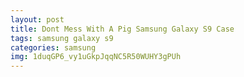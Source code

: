 ```yaml
---
layout: post
title: Dont Mess With A Pig Samsung Galaxy S9 Case
tags: samsung galaxy s9
categories: samsung
img: 1duqGP6_vy1uGkpJqqNC5R50WUHY3gPUh
---
```

